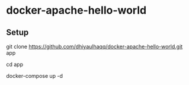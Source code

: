 # docker-apache-hello-world

## Setup

git clone https://github.com/dhiyaulhaqq/docker-apache-hello-world.git app

cd app

docker-compose up -d

